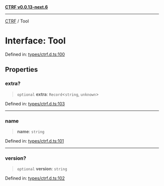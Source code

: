 [**CTRF v0.0.13-next.6**](../README.md)

***

[CTRF](../README.md) / Tool

# Interface: Tool

Defined in: [types/ctrf.d.ts:100](https://github.com/ctrf-io/ctrf-core-js/blob/main/types/ctrf.d.ts#L100)

## Properties

### extra?

> `optional` **extra**: `Record`\<`string`, `unknown`\>

Defined in: [types/ctrf.d.ts:103](https://github.com/ctrf-io/ctrf-core-js/blob/main/types/ctrf.d.ts#L103)

***

### name

> **name**: `string`

Defined in: [types/ctrf.d.ts:101](https://github.com/ctrf-io/ctrf-core-js/blob/main/types/ctrf.d.ts#L101)

***

### version?

> `optional` **version**: `string`

Defined in: [types/ctrf.d.ts:102](https://github.com/ctrf-io/ctrf-core-js/blob/main/types/ctrf.d.ts#L102)
